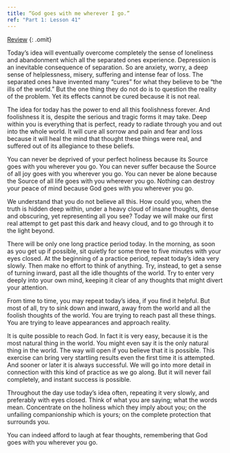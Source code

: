 ```yaml
---
title: “God goes with me wherever I go.”
ref: "Part 1: Lesson 41"
---
```


<a class="hide-review" href="/acim/workbook/l059/#l041">Review</a>
{: .omit}

Today’s idea will eventually overcome completely the sense of loneliness
and abandonment which all the separated ones experience. Depression is
an inevitable consequence of separation. So are anxiety, worry, a deep
sense of helplessness, misery, suffering and intense fear of loss. The
separated ones have invented many “cures” for what they believe to be
“the ills of the world.” But the one thing they do not do is to question
the reality of the problem. Yet its effects cannot be cured because it
is not real.

The idea for today has the power to end all this foolishness forever.
And foolishness it is, despite the serious and tragic forms it may take.
Deep within you is everything that is perfect, ready to radiate through
you and out into the whole world. It will cure all sorrow and pain and
fear and loss because it will heal the mind that thought these things
were real, and suffered out of its allegiance to these beliefs.

You can never be deprived of your perfect holiness because its Source
goes with you wherever you go. You can never suffer because the Source of
all joy goes with you wherever you go. You can never be alone because the
Source of all life goes with you wherever you go. Nothing can destroy
your peace of mind because God goes with you wherever you go.

We understand that you do not believe all this. How could you, when the
truth is hidden deep within, under a heavy cloud of insane thoughts,
dense and obscuring, yet representing all you see? Today we will make
our first real attempt to get past this dark and heavy cloud, and to go
through it to the light beyond.

There will be only one long practice period today. In the morning, as
soon as you get up if possible, sit quietly for some three to five
minutes with your eyes closed. At the beginning of a practice period,
repeat today’s idea very slowly. Then make no effort to think of
anything. Try, instead, to get a sense of turning inward, past all the
idle thoughts of the world. Try to enter very deeply into your own mind,
keeping it clear of any thoughts that might divert your attention.

From time to time, you may repeat today’s idea, if you find it helpful.
But most of all, try to sink down and inward, away from the world and
all the foolish thoughts of the world. You are trying to reach past all
these things. You are trying to leave appearances and approach reality.

It is quite possible to reach God. In fact it is very easy, because it
is the most natural thing in the world. You might even say it is the
only natural thing in the world. The way will open if you believe that it
is possible. This exercise can bring very startling results even the
first time it is attempted. And sooner or later it is always
successful. We will go into more detail in connection with this kind of
practice as we go along. But it will never fail completely, and instant
success is possible.

Throughout the day use today’s idea often, repeating it very slowly, and
preferably with eyes closed. Think of what you are saying; what the words
mean. Concentrate on the holiness which they imply about you; on the
unfailing companionship which is yours; on the complete protection that
surrounds you.

You can indeed afford to laugh at fear thoughts, remembering that God
goes with you wherever you go.

